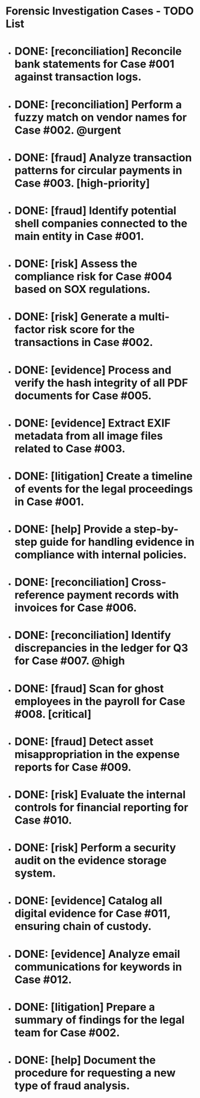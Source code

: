 # Forensic Investigation Cases - TODO List

- # DONE: [reconciliation] Reconcile bank statements for Case #001 against transaction logs.
- # DONE: [reconciliation] Perform a fuzzy match on vendor names for Case #002. @urgent
- # DONE: [fraud] Analyze transaction patterns for circular payments in Case #003. [high-priority]
- # DONE: [fraud] Identify potential shell companies connected to the main entity in Case #001.
- # DONE: [risk] Assess the compliance risk for Case #004 based on SOX regulations.
- # DONE: [risk] Generate a multi-factor risk score for the transactions in Case #002.
- # DONE: [evidence] Process and verify the hash integrity of all PDF documents for Case #005.
- # DONE: [evidence] Extract EXIF metadata from all image files related to Case #003.
- # DONE: [litigation] Create a timeline of events for the legal proceedings in Case #001.
- # DONE: [help] Provide a step-by-step guide for handling evidence in compliance with internal policies.
- # DONE: [reconciliation] Cross-reference payment records with invoices for Case #006.
- # DONE: [reconciliation] Identify discrepancies in the ledger for Q3 for Case #007. @high
- # DONE: [fraud] Scan for ghost employees in the payroll for Case #008. [critical]
- # DONE: [fraud] Detect asset misappropriation in the expense reports for Case #009.
- # DONE: [risk] Evaluate the internal controls for financial reporting for Case #010.
- # DONE: [risk] Perform a security audit on the evidence storage system.
- # DONE: [evidence] Catalog all digital evidence for Case #011, ensuring chain of custody.
- # DONE: [evidence] Analyze email communications for keywords in Case #012.
- # DONE: [litigation] Prepare a summary of findings for the legal team for Case #002.
- # DONE: [help] Document the procedure for requesting a new type of fraud analysis.

